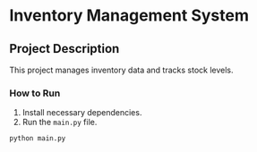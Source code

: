 # Inventory Management System

## Project Description
This project manages inventory data and tracks stock levels.

### How to Run
1. Install necessary dependencies.
2. Run the `main.py` file.
```bash
python main.py
```
